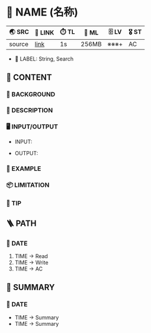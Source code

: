 # 📛 NAME (名称)
| 🌏 SRC | 🔗 LINK  | ⏱️ TL | 💾 ML | 🗄️ LV | 🎖️ ST |
|--------|----------|-------|-------|--------|--------|
| source | [link]() | 1s    | 256MB | ※※※+   | AC     |
* 🔖 LABEL: String, Search

## 📘 CONTENT
### 🎴 BACKGROUND

### 🧾 DESCRIPTION

### 🖥️ INPUT/OUTPUT
* INPUT:  

* OUTPUT:  


### 🏴 EXAMPLE

### 📦 LIMITATION

### 📝 TIP

## 🪜 PATH
### 📆 DATE
1. TIME -> Read
2. TIME -> Write
3. TIME -> AC

## 📰 SUMMARY
### 📆 DATE
* TIME -> Summary
* TIME -> Summary



